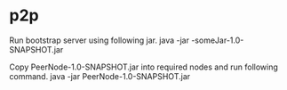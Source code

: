# p2p
Run bootstrap server using following jar.
  java -jar -someJar-1.0-SNAPSHOT.jar
  
Copy PeerNode-1.0-SNAPSHOT.jar into required nodes and run following command.
  java -jar PeerNode-1.0-SNAPSHOT.jar <Bootstrap Ip> <Node Ip>
